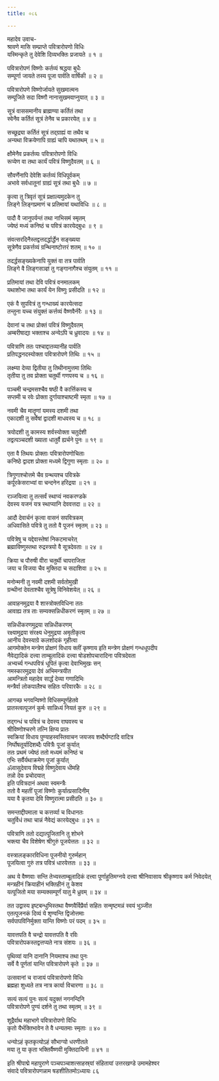 ```yaml
---
title: ०८६

---
```

महादेव उवाच-  
श्रावणे मासि सम्प्राप्ते पवित्रारोपणो विधिः  
यस्मिन्कृते तु देवेशि दिव्यभक्तिः प्रजायते ॥ १ ॥


पवित्रारोपणं विष्णोः कर्तव्यं श्रद्धया बुधैः  
सम्पूर्णा जायते तस्य पूजा पार्वति वार्षिकी ॥ २ ॥


पवित्रारोपणे विष्णोर्जायते सुखमात्मनः  
सम्पूजिते सदा विष्णौ नानासुखमवाप्नुयात् ॥ ३ ॥


सूत्रं वाससमानीय ब्राह्मण्या कर्तितं तथा  
स्वेनैव कर्तितं सूत्रं तेनैव च प्रकारयेत् ॥ ४ ॥


सच्छूद्र्या कर्तितं सूत्रं तद्ग्राह्यं वा तथैव च  
अन्यथा विक्रयेणापि ग्राह्यं चापि यथातथम् ॥ ५ ॥


क्षौमेनैव प्रकर्तव्यः पवित्रारोपणो विधिः  
रूप्येण वा तथा कार्यं पवित्रं विष्णुदैवतम् ॥ ६ ॥


सौवर्णेनापि देवेशि कर्तव्यं विधिपूर्वकम्  
अभावे सर्वधातूनां ग्राह्यं सूत्रं तथा बुधैः ॥ ७ ॥


कृत्वा तु त्रिवृतं सूत्रं प्रक्षाल्यमुदकेन तु  
लिङ्गे लिङ्गप्रमाणं च प्रतिमायां यथाविधिः ॥ ८ ॥


पादौ वै जानुपर्यन्तं तथा नाभिसमं स्मृतम्  
ज्येष्ठं मध्यं कनिष्ठं च पवित्रं कारयेद्बुधः ॥ ९ ॥


संवत्सरदिनैस्तद्वत्तदर्द्धार्द्धेन सङ्ख्यया  
सूत्रेणैव प्रकर्त्तव्यं ग्रन्थिनाष्टोत्तरं शतम् ॥ १० ॥


तदर्द्धसङ्ख्यकेनापि युक्तं वा तत्र पार्वति  
लिङ्गे वै लिङ्गसञ्ज्ञं तु गङ्गानागैश्च संयुतम् ॥ ११ ॥


प्रतिमायां तथा देवि पवित्रं वनमालकम्  
यथाशोभा तथा कार्यं येन विष्णुः प्रसीदति ॥ १२ ॥


एकं वै सुपवित्रं तु गन्धाख्यं कारयेत्सदा  
तन्तुना यच्च संयुक्तं कर्त्तव्यं वैष्णवैर्नरैः ॥ १३ ॥


देवानां च तथा प्रोक्तं पवित्रं विष्णुदैवतम्  
अम्बरीषाद्या भक्ताश्च अन्येऽपि च ध्रुवादयः ॥ १४ ॥


पवित्राणि ततः पश्चाद्दातव्यानीह पार्वति  
प्रतिपद्धनदस्योक्ता पवित्रारोपणे तिथिः ॥ १५ ॥


लक्ष्म्या देव्या द्वितीया तु तिथीनामुत्तमा तिथिः  
तृतीया तु तव प्रोक्ता चतुर्थी गणपस्य च ॥ १६ ॥


पञ्चमी चन्द्रमसश्चैव षष्ठी वै कार्त्तिकस्य च  
सप्तमी च रवेः प्रोक्ता दुर्गायाश्चाष्टमी स्मृता ॥ १७ ॥


नवमी चैव मातॄणां यमस्य दशमी तथा  
एकादशी तु सर्वेषां द्वादशी माधवस्य च ॥ १८ ॥


त्रयोदशी तु कामस्य शर्वस्योक्ता चतुर्दशी  
तद्वत्पञ्चदशी ख्याता धातुर्वै ह्यर्चने पुनः ॥ १९ ॥


एता वै तिथयः प्रोक्ताः पवित्रारोपणोचिताः  
कनिष्ठे द्वादश प्रोक्ता मध्यमे द्विगुणा स्मृताः ॥ २० ॥


त्रिगुणाश्चोत्तमे चैव ग्रन्थयश्च पवित्रके  
कर्पूरकेसराभ्यां वा चन्दनेन हरिद्रया ॥ २१ ॥


रञ्जयित्वा तु तत्सर्वं स्थाप्यं नवकरण्डके  
देवस्य यजनं यत्र स्थाप्यानि देववत्तदा ॥ २२ ॥


आदौ देवार्चनं कृत्वा वासनं सपवित्रकम्  
अधिवासिते पवित्रे तु ततो वै पूजनं स्मृतम् ॥ २३ ॥


पवित्रेषु च यद्देवास्तेषां निकटमाचरेत्  
ब्रह्माविष्णुस्तथा रुद्रस्त्रयो वै सूत्रदेवताः ॥ २४ ॥


क्रिया च पौरुषी वीरा चतुर्थी चापराजिता  
जया च विजया चैव मुक्तिदा च सदाशिवा ॥ २५ ॥


मनोन्मनी तु नवमी दशमी सर्वतोमुखी  
ग्रन्थीनां देवताश्चैव सूत्रेषु विनिवेशयेत् ॥ २६ ॥


आवाहनमुद्रया वै शास्त्रोक्तविधिना ततः  
आवाह्य तत्र ताः सम्यक्सन्निधीकरणं स्मृतम् ॥ २७ ॥


सन्निधीकरणमुद्रया सन्निधीकरणम्  
रक्ष्यामुद्रया संरक्ष्य धेनुमुद्रया अमृतीकृत्य  
आनीय देवस्याग्रे कलशोदकं गृहीत्वा  
आगमोक्तेन मन्त्रेण प्रोक्षणं विधाय क्लीं कृष्णाय इति मन्त्रेण प्रोक्षणं गन्धधूपदीप  
नैवेद्यादिकं दत्त्वा ताम्बूलादिकं दत्त्वा षोडशोपचारादिना पवित्रदेवता  
अभ्यर्च्य गन्धपवित्रं धूपितं कृत्वा देवाभिमुखः सन्  
नमस्कारमुद्रया देवं अभिमन्त्रयीत  
आमन्त्रितो महादेव सार्द्धं देव्या गणादिभिः  
मन्त्रैर्वा लोकपालैश्च सहितः परिवारकैः ॥ २८ ॥


आगच्छ भगवन्विष्णो विधिसम्पूर्णहेतवे  
प्रातस्त्वत्पूजनं कुर्मः सान्निध्यं नियतं कुरु ॥ २९ ॥


तद्गन्धं च पवित्रं च देवस्य राघवस्य च  
श्रीविष्णोश्चरणे तत्नि क्षिप्य प्रातः  
स्वक्रियां विधाय पुण्याहस्वस्तिवाचन जयजय शब्दैर्घण्टादि वादित्र  
निर्घोषतूर्यादिशब्दैः पवित्रैः पूजां कुर्यात्  
ततः प्रथमं ज्येष्ठं ततो मध्यमं कनिष्ठं च  
एभिः सर्वैर्यथाक्रमेण पूजां कुर्यात्  
ॐवासुदेवाय विद्महे विष्णुदेवाय धीमहि  
तन्नो देवः प्रचोदयात्  
इति पवित्रदानं अथवा स्वमन्त्रैः  
ततो वै महतीं पूजां विष्णोः कुर्यात्प्रसादिनीम्  
यया वै कृतया देवि विष्णुरात्मा प्रसीदति ॥ ३० ॥


समन्ताद्दीपमाला च कत्तर्व्या च विधानतः  
चतुर्विधं तथा चान्नं नैवेद्यं कारयेद्बुधः ॥ ३१ ॥


पवित्राणि ततो दद्यात्पूजितानि तु शोभने  
भक्त्या चैव विशेषेण श्रीगुरुं पूजयेत्ततः ॥ ३२ ॥


वस्त्रालङ्कारविधिना पूजनीयो गुरुर्महान्  
पूजयित्वा गुरुं तत्र पवित्रं धारयेत्ततः ॥ ३३ ॥


अथ ये वैष्णवाः सन्ति तेभ्यस्ताम्बूलादिकं दत्त्वा पूर्णाहुतिमग्नये दत्त्वा श्रीनिवासाय श्रीकृष्णाय कर्म निवेदयेत्  
मन्त्रहीनं क्रियाहीनं भक्तिहीनं तु केशव  
यत्पूजितो मया सम्यक्सम्पूर्णं यातु मे ध्रुवम् ॥ ३४ ॥


तत उद्वास्य इष्टबन्धुभिस्तथा वैष्णवैर्विप्रैर्वा सहितः सन्मृष्टमन्नं स्वयं भुञ्जीत  
एतत्पूजनकं दिव्यं ये शृण्वन्ति द्विजोत्तमाः  
सर्वपापविनिर्मुक्ता यान्ति विष्णोः परं पदम् ॥ ३५ ॥


यावत्तपति वै चन्द्रो यावत्तपति वै रविः  
पवित्रारोपकस्तद्वत्तप्यते नात्र संशयः ॥ ३६ ॥


पृथिव्यां यानि दानानि नियमाश्च तथा पुनः  
सर्वे वै पूर्णतां यान्ति पवित्रारोपणे कृते ॥ ३७ ॥


उत्सवानां च राजायं पवित्रारोपणो विधिः  
ब्रह्महा शुध्यते तत्र नात्र कार्या विचारणा ॥ ३८ ॥


सत्यं सत्यं पुनः सत्यं यदुक्तं नगनन्दिनि  
पवित्रारोपणे पुण्यं दर्शने तु तथा स्मृतम् ॥ ३९ ॥


शूद्रैर्वाथ महाभागे पवित्रारोपणो विधिः  
कृतो यैर्भक्तिभावेन ते वै धन्यतमाः स्मृताः ॥ ४० ॥


धन्योऽहं कृतकृत्योऽहं सौभाग्यो धरणीतले  
मया तु या कृता भक्तिर्वैष्णवी मुक्तिदायिनी ॥ ४१ ॥


इति श्रीपाद्मे महापुराणे पञ्चपञ्चाशत्साहस्र्यां संहितायां उत्तरखण्डे उमामहेश्वर  
संवादे पवित्रारोपणन्नाम षडशीतितमोऽध्यायः ८६